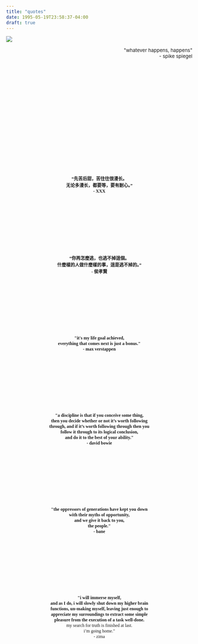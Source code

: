```yaml
---
title: "quotes"
date: 1995-05-19T23:58:37-04:00
draft: true
---
```


![](../../images/seaport_min.jpeg)

<div style='font-size: 13px' align='right'>
    "whatever happens, happens"<br>
     - spike spiegel
</div>

<!--more-->

<br><br><br><br>
<br><br><br><br>
<br><br><br><br>

<br><br><br><br>
<div style='font-size: 12px; font-family: didot, serif' align='center'>
    <b>
    “先苦后甜，苦往往很漫长。 <br>
    无论多漫长，都要等，要有耐心。”<br>
    - XXX<br>
    </b>
</div>
<br><br><br><br>

<br><br><br><br>
<div style='font-size: 12px; font-family: didot, serif' align='center'>
    <b>
    “你再怎麼逃，也逃不掉這個。 <br>
    什麼樣的人做什麼樣的事，這是逃不掉的。”<br>
    - 侯孝賢<br>
    </b>
</div>
<br><br><br><br>

<br><br><br><br>
<div style='font-size: 12px; font-family: didot, serif' align='center'>
    <b>
    "it's my life goal achieved, <br>
    everything that comes next is just a bonus." <br>
    - max verstappen <br>
    </b>
</div>
<br><br><br><br>

<br><br><br><br>
<div style='font-size: 12px; font-family: didot, serif' align='center'>
    <b>
    "a discipline is that if you conceive some thing, <br>
    then you decide whether or not it’s worth following <br> 
    through, and if it’s worth following through then you <br> 
    follow it through to its logical conclusion, <br>
    and do it to the best of your ability." <br>
    - david bowie <br>
    </b>
</div>
<br><br><br><br>

<br><br><br><br>
<div style='font-size: 12px; font-family: didot, serif' align='center'>
    <b>
    "the oppressors of generations have kept you down <br>
    with their myths of opportunity, <br>
    and we give it back to you,<br> 
    the people." <br>
    - bane <br>
    </b>
</div>
<br><br><br><br>

<br><br><br><br>
<div style='font-size: 12px; font-family: didot, serif' align='center'>
    <b>
    "i will immerse myself, <br>
    and as I do, i will slowly shut down my higher brain <br>
    functions, un-making myself, leaving just enough to <br> 
    appreciate my surroundings to extract some simple <br> 
    pleasure from the execution of a task well-done. </b> <br>
    my search for truth is finished at last. <br>
    i’m going home."<br>
    - zima <br>
    </b>
</div>
<br><br><br><br>

<br><br><br><br>
<br><br><br><br>
<br><br><br><br>


